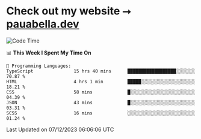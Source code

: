 # Check out my website ⭢ [pauabella.dev](https://pauabella.dev)

<!--START_SECTION:waka-->
![Code Time](http://img.shields.io/badge/Code%20Time-2%2C750%20hrs%2045%20mins-blue)

📊 **This Week I Spent My Time On** 

```text
💬 Programming Languages: 
TypeScript               15 hrs 40 mins      ██████████████████░░░░░░░   70.87 % 
HTML                     4 hrs 1 min         █████░░░░░░░░░░░░░░░░░░░░   18.21 % 
CSS                      58 mins             █░░░░░░░░░░░░░░░░░░░░░░░░   04.39 % 
JSON                     43 mins             █░░░░░░░░░░░░░░░░░░░░░░░░   03.31 % 
SCSS                     16 mins             ░░░░░░░░░░░░░░░░░░░░░░░░░   01.24 % 
```


 Last Updated on 07/12/2023 06:06:06 UTC
<!--END_SECTION:waka-->

